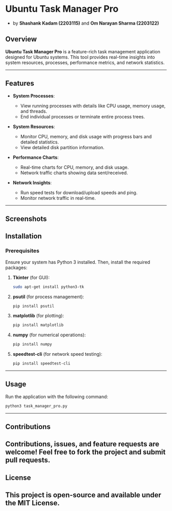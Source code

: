 # Ubuntu Task Manager Pro
- by **Shashank Kadam (2203115)** and **Om Narayan Sharma (2203122)**
## Overview
**Ubuntu Task Manager Pro** is a feature-rich task management application designed for Ubuntu systems. This tool provides real-time insights into system resources, processes, performance metrics, and network statistics.

---

## Features
- **System Processes**: 
  - View running processes with details like CPU usage, memory usage, and threads.
  - End individual processes or terminate entire process trees.
  
- **System Resources**:
  - Monitor CPU, memory, and disk usage with progress bars and detailed statistics.
  - View detailed disk partition information.

- **Performance Charts**:
  - Real-time charts for CPU, memory, and disk usage.
  - Network traffic charts showing data sent/received.

- **Network Insights**:
  - Run speed tests for download/upload speeds and ping.
  - Monitor network traffic in real-time.

---

## Screenshots


## Installation

### Prerequisites
Ensure your system has Python 3 installed. Then, install the required packages:

1. **Tkinter** (for GUI):  
   ```bash
   sudo apt-get install python3-tk
2. **psutil** (for process management):
    ```bash
   pip install psutil
3. **matplotlib** (for plotting):
   ```bash
   pip install matplotlib
4. **numpy** (for numerical operations):
   ```bash
   pip install numpy
5. **speedtest-cli** (for network speed testing):
    ```bash
    pip install speedtest-cli

---

## Usage
Run the application with the following command:
  ```bash
  python3 task_manager_pro.py
  ```

---
## Contributions
Contributions, issues, and feature requests are welcome! Feel free to fork the project and submit pull requests.
---
## License
This project is open-source and available under the MIT License.
---




